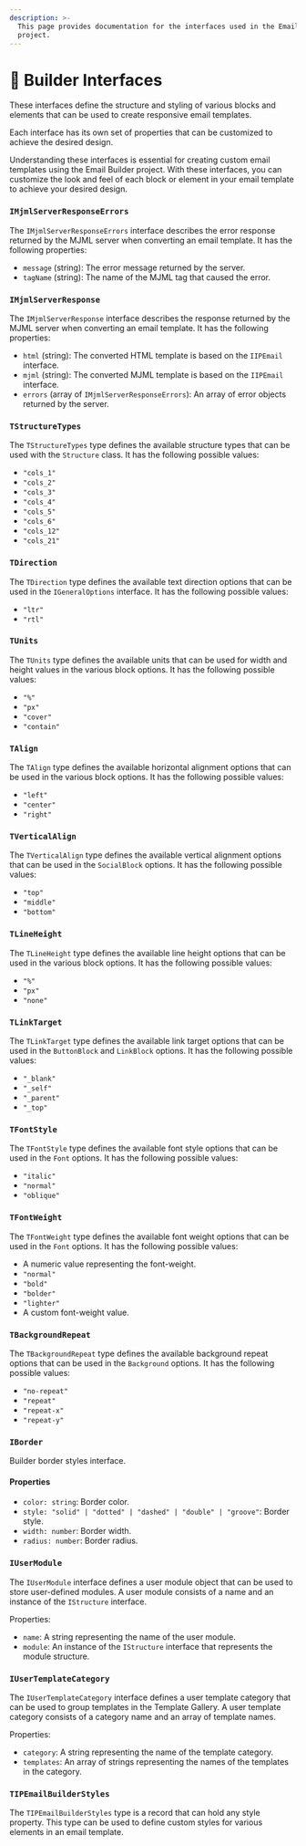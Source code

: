 ```yaml
---
description: >-
  This page provides documentation for the interfaces used in the Email Builder
  project.
---
```


# 🏢 Builder Interfaces

These interfaces define the structure and styling of various blocks and elements that can be used to create responsive email templates.&#x20;

Each interface has its own set of properties that can be customized to achieve the desired design.

Understanding these interfaces is essential for creating custom email templates using the Email Builder project. With these interfaces, you can customize the look and feel of each block or element in your email template to achieve your desired design.

### `IMjmlServerResponseErrors`

The `IMjmlServerResponseErrors` interface describes the error response returned by the MJML server when converting an email template. It has the following properties:

* `message` (string): The error message returned by the server.
* `tagName` (string): The name of the MJML tag that caused the error.

### `IMjmlServerResponse`

The `IMjmlServerResponse` interface describes the response returned by the MJML server when converting an email template. It has the following properties:

* `html` (string): The converted HTML template is based on the `IIPEmail` interface.
* `mjml` (string): The converted MJML template is based on the `IIPEmail` interface.
* `errors` (array of `IMjmlServerResponseErrors`): An array of error objects returned by the server.

### `TStructureTypes`

The `TStructureTypes` type defines the available structure types that can be used with the `Structure` class. It has the following possible values:

* `"cols_1"`
* `"cols_2"`
* `"cols_3"`
* `"cols_4"`
* `"cols_5"`
* `"cols_6"`
* `"cols_12"`
* `"cols_21"`

### `TDirection`

The `TDirection` type defines the available text direction options that can be used in the `IGeneralOptions` interface. It has the following possible values:

* `"ltr"`
* `"rtl"`

### `TUnits`

The `TUnits` type defines the available units that can be used for width and height values in the various block options. It has the following possible values:

* `"%"`
* `"px"`
* `"cover"`
* `"contain"`

### `TAlign`

The `TAlign` type defines the available horizontal alignment options that can be used in the various block options. It has the following possible values:

* `"left"`
* `"center"`
* `"right"`

### `TVerticalAlign`

The `TVerticalAlign` type defines the available vertical alignment options that can be used in the `SocialBlock` options. It has the following possible values:

* `"top"`
* `"middle"`
* `"bottom"`

### `TLineHeight`

The `TLineHeight` type defines the available line height options that can be used in the various block options. It has the following possible values:

* `"%"`
* `"px"`
* `"none"`

### `TLinkTarget`

The `TLinkTarget` type defines the available link target options that can be used in the `ButtonBlock` and `LinkBlock` options. It has the following possible values:

* `"_blank"`
* `"_self"`
* `"_parent"`
* `"_top"`

### `TFontStyle`

The `TFontStyle` type defines the available font style options that can be used in the `Font` options. It has the following possible values:

* `"italic"`
* `"normal"`
* `"oblique"`

### `TFontWeight`

The `TFontWeight` type defines the available font weight options that can be used in the `Font` options. It has the following possible values:

* A numeric value representing the font-weight.
* `"normal"`
* `"bold"`
* `"bolder"`
* `"lighter"`
* A custom font-weight value.

### `TBackgroundRepeat`

The `TBackgroundRepeat` type defines the available background repeat options that can be used in the `Background` options. It has the following possible values:

* `"no-repeat"`
* `"repeat"`
* `"repeat-x"`
* `"repeat-y"`

### `IBorder`

Builder border styles interface.

#### Properties

* `color: string`: Border color.
* `style: "solid" | "dotted" | "dashed" | "double" | "groove"`: Border style.
* `width: number`: Border width.
* `radius: number`: Border radius.

### `IUserModule`

The `IUserModule` interface defines a user module object that can be used to store user-defined modules. A user module consists of a name and an instance of the `IStructure` interface.

Properties:

* `name`: A string representing the name of the user module.
* `module`: An instance of the `IStructure` interface that represents the module structure.

### `IUserTemplateCategory`

The `IUserTemplateCategory` interface defines a user template category that can be used to group templates in the Template Gallery. A user template category consists of a category name and an array of template names.

Properties:

* `category`: A string representing the name of the template category.
* `templates`: An array of strings representing the names of the templates in the category.

### `TIPEmailBuilderStyles`

The `TIPEmailBuilderStyles` type is a record that can hold any style property. This type can be used to define custom styles for various elements in an email template.
